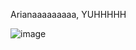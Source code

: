 Arianaaaaaaaaa, YUHHHHH

![image](https://github.com/user-attachments/assets/c6b0acfe-976f-433a-ab77-24471cc6027d)
